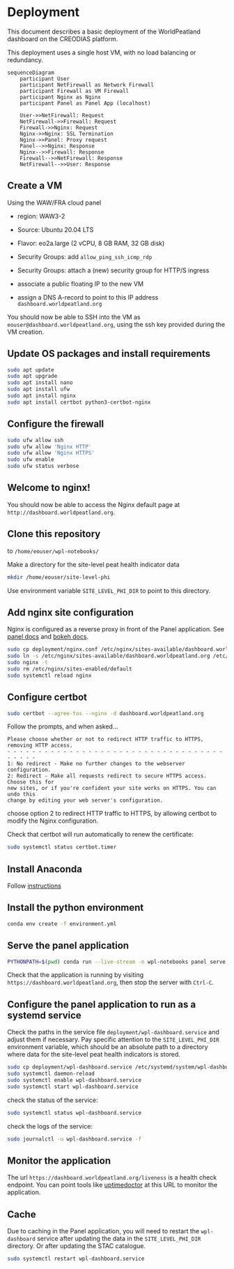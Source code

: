 # Deployment

This document describes a basic deployment of the WorldPeatland dashboard on the CREODIAS platform.

This deployment uses a single host VM, with no load balancing or redundancy.

```mermaid
sequenceDiagram
    participant User
    participant NetFirewall as Network Firewall
    participant Firewall as VM Firewall
    participant Nginx as Nginx
    participant Panel as Panel App (localhost)

    User->>NetFirewall: Request
    NetFirewall->>Firewall: Request
    Firewall->>Nginx: Request
    Nginx->>Nginx: SSL Termination
    Nginx->>Panel: Proxy request
    Panel-->>Nginx: Response
    Nginx-->>Firewall: Response
    Firewall-->>NetFirewall: Response
    NetFirewall-->>User: Response
```

## Create a VM

Using the WAW/FRA cloud panel

- region: WAW3-2
- Source: Ubuntu 20.04 LTS
- Flavor: eo2a.large (2 vCPU, 8 GB RAM, 32 GB disk)
- Security Groups: add `allow_ping_ssh_icmp_rdp`
- Security Groups: attach a (new) security group for HTTP/S ingress

- associate a public floating IP to the new VM
- assign a DNS A-record to point to this IP address `dashboard.worldpeatland.org`

You should now be able to SSH into the VM as `eouser@dashboard.worldpeatland.org`,
using the ssh key provided during the VM creation.

## Update OS packages and install requirements

```bash
sudo apt update
sudo apt upgrade
sudo apt install nano
sudo apt install ufw
sudo apt install nginx
sudo apt install certbot python3-certbot-nginx
```

## Configure the firewall

```bash
sudo ufw allow ssh
sudo ufw allow 'Nginx HTTP'
sudo ufw allow 'Nginx HTTPS'
sudo ufw enable
sudo ufw status verbose
```

## Welcome to nginx!

You should now be able to access the Nginx default page at `http://dashboard.worldpeatland.org`.

## Clone this repository

to `/home/eouser/wpl-notebooks/`

Make a directory for the site-level peat health indicator data

```bash
mkdir /home/eouser/site-level-phi
```

Use environment variable `SITE_LEVEL_PHI_DIR` to point to this directory.

## Add nginx site configuration

Nginx is configured as a reverse proxy in front of the Panel application.
See [panel docs](https://panel.holoviz.org/how_to/server/proxy.html)
and [bokeh docs](https://docs.bokeh.org/en/latest/docs/user_guide/server/deploy.html#basic-reverse-proxy-setup).

```bash
sudo cp deployment/nginx.conf /etc/nginx/sites-available/dashboard.worldpeatland.org
sudo ln -s /etc/nginx/sites-available/dashboard.worldpeatland.org /etc/nginx/sites-enabled/
sudo nginx -t
sudo rm /etc/nginx/sites-enabled/default
sudo systemctl reload nginx
```

## Configure certbot

```bash
sudo certbot --agree-tos --nginx -d dashboard.worldpeatland.org
```

Follow the prompts, and when asked...

```
Please choose whether or not to redirect HTTP traffic to HTTPS, removing HTTP access.
- - - - - - - - - - - - - - - - - - - - - - - - - - - - - - - - - - - - - - - -
1: No redirect - Make no further changes to the webserver configuration.
2: Redirect - Make all requests redirect to secure HTTPS access. Choose this for
new sites, or if you're confident your site works on HTTPS. You can undo this
change by editing your web server's configuration.
```

choose option 2 to redirect HTTP traffic to HTTPS,
by allowing certbot to modify the Nginx configuration.

Check that certbot will run automatically to renew the certificate:

```bash
sudo systemctl status certbot.timer
```

## Install Anaconda

Follow [instructions](https://www.anaconda.com/docs/getting-started/anaconda/install#linux-installer)

## Install the python environment

```bash
conda env create -f environment.yml
```

## Serve the panel application

```bash
PYTHONPATH=$(pwd) conda run --live-stream -n wpl-notebooks panel serve app/*.ipynb --index sites --port 5006 --allow-websocket-origin=dashboard.worldpeatland.org
```

Check that the application is running by visiting `https://dashboard.worldpeatland.org`, then stop the server with `Ctrl-C`.

## Configure the panel application to run as a systemd service

Check the paths in the service file `deployment/wpl-dashboard.service` and adjust them if necessary.
Pay specific attention to the `SITE_LEVEL_PHI_DIR` environment variable,
which should be an absolute path to a directory where data for the site-level peat health indicators is stored.

```bash
sudo cp deployment/wpl-dashboard.service /etc/systemd/system/wpl-dashboard.service
sudo systemctl daemon-reload
sudo systemctl enable wpl-dashboard.service
sudo systemctl start wpl-dashboard.service
```

check the status of the service:

```bash
sudo systemctl status wpl-dashboard.service
```

check the logs of the service:

```bash
sudo journalctl -u wpl-dashboard.service -f
```

## Monitor the application

The url `https://dashboard.worldpeatland.org/liveness` is a health check endpoint. 
You can point tools like [uptimedoctor](www.uptimedoctor.com) at this URL to monitor the application.

## Cache

Due to caching in the Panel application,
you will need to restart the `wpl-dashboard` service
after updating the data in the `SITE_LEVEL_PHI_DIR` directory.
Or after updating the STAC catalogue.

```bash
sudo systemctl restart wpl-dashboard.service
```
